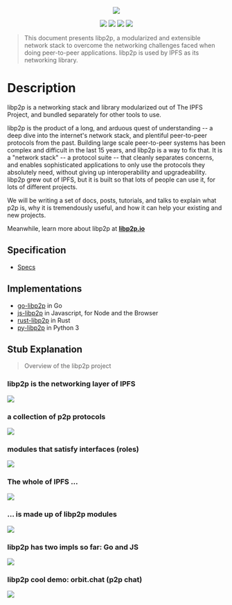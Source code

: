 <p align="center">
  <a href="https://libp2p.io"><img src="./logo/white-bg-2.png" /></a>
</p>

<p align="center">
  <a href="http://protocol.ai"><img src="https://img.shields.io/badge/made%20by-Protocol%20Labs-blue.svg?style=flat-square" /></a>
  <a href="http://libp2p.io/"><img src="https://img.shields.io/badge/project-libp2p-yellow.svg?style=flat-square" /></a>
  <a href="http://webchat.freenode.net/?channels=%23libp2p"><img src="https://img.shields.io/badge/freenode-%23libp2p-yellow.svg?style=flat-square" /></a>
  <a href="https://waffle.io/libp2p/libp2p"><img src="https://img.shields.io/badge/pm-waffle-yellow.svg?style=flat-square" /></a>
</p>

> This document presents libp2p, a modularized and extensible network stack to overcome the networking challenges faced when doing peer-to-peer applications. libp2p is used by IPFS as its networking library.

# Description

libp2p is a networking stack and library modularized out of The IPFS Project, and bundled separately for other tools to use.

libp2p is the product of a long, and arduous quest of understanding -- a deep dive into the internet's network stack, and plentiful peer-to-peer protocols from the past. Building large scale peer-to-peer systems has been complex and difficult in the last 15 years, and libp2p is a way to fix that. It is a "network stack" -- a protocol suite -- that cleanly separates concerns, and enables sophisticated applications to only use the protocols they absolutely need, without giving up interoperability and upgradeability. libp2p grew out of IPFS, but it is built so that lots of people can use it, for lots of different projects.

We will be writing a set of docs, posts, tutorials, and talks to explain what p2p is, why it is tremendously useful, and how it can help your existing and new projects.

Meanwhile, learn more about libp2p at [**libp2p.io**](https://libp2p.io)

## Specification

- [Specs](https://github.com/libp2p/specs)

## Implementations

- [go-libp2p](//github.com/libp2p/go-libp2p) in Go
- [js-libp2p](//github.com/libp2p/js-libp2p) in Javascript, for Node and the Browser
- [rust-libp2p](//github.com/libp2p/rust-libp2p) in Rust
- [py-libp2p](//github.com/zixuanzh/py-libp2p) in Python 3

## Stub Explanation

> Overview of the libp2p project

### libp2p is the networking layer of IPFS

![](img/libp2p.001.jpg)

### a collection of p2p protocols

![](img/libp2p.002.jpg)

### modules that satisfy interfaces (roles)

![](img/libp2p.003.jpg)

### The whole of IPFS ...

![](img/libp2p.004.jpg)

### ... is made up of libp2p modules

![](img/libp2p.005.jpg)

### libp2p has two impls so far: Go and JS

![](img/libp2p.006.jpg)

### libp2p cool demo: orbit.chat (p2p chat)

![](img/libp2p.007.jpg)
